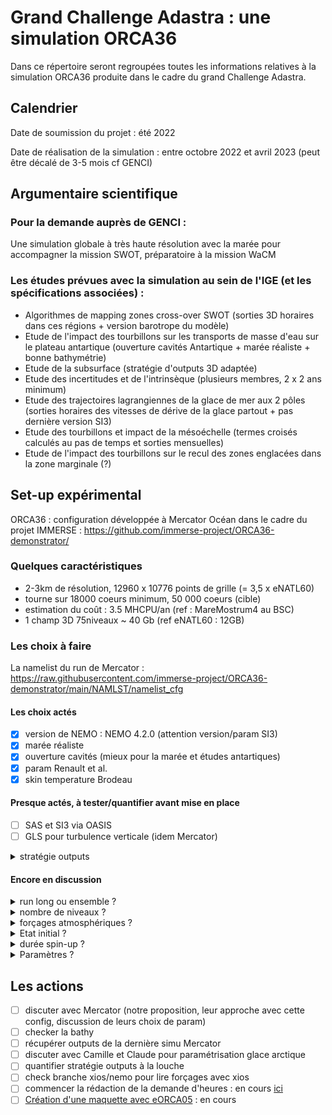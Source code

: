 # Grand Challenge Adastra : une simulation ORCA36

Dans ce répertoire seront regroupées toutes les informations relatives à la simulation ORCA36 produite dans le cadre du grand Challenge Adastra.

## Calendrier

Date de soumission du projet : été 2022

Date de réalisation de la simulation : entre octobre 2022 et avril 2023 (peut être décalé de 3-5 mois cf GENCI)

## Argumentaire scientifique

### Pour la demande auprès de GENCI :

 Une simulation globale à très haute résolution avec la marée pour accompagner la mission SWOT, préparatoire à la mission WaCM

### Les études prévues avec la simulation au sein de l'IGE (et les spécifications associées) :

 - Algorithmes de mapping zones cross-over SWOT (sorties 3D horaires dans ces régions + version barotrope du modèle)
 - Etude de l'impact des tourbillons sur les transports de masse d'eau sur le plateau antartique (ouverture cavités Antartique + marée réaliste + bonne bathymétrie) 
 - Etude de la subsurface (stratégie d'outputs 3D adaptée)
 - Etude des incertitudes et de l'intrinsèque (plusieurs membres, 2 x 2 ans minimum)
 - Etude des trajectoires lagrangiennes de la glace de mer aux 2 pôles (sorties horaires des vitesses de dérive de la glace partout + pas dernière version SI3)
 - Etude des tourbillons et impact de la mésoéchelle (termes croisés calculés au pas de temps et sorties mensuelles)
 - Etude de l'impact des tourbillons sur le recul des zones englacées dans la zone marginale (?)


## Set-up expérimental

ORCA36 : configuration développée à Mercator Océan dans le cadre du projet IMMERSE : https://github.com/immerse-project/ORCA36-demonstrator/

### Quelques caractéristiques

  - 2-3km de résolution, 12960 x 10776 points de grille (= 3,5 x eNATL60)
  - tourne sur 18000 coeurs minimum, 50 000 coeurs  (cible)
  - estimation du coût : 3.5 MHCPU/an (ref : MareMostrum4 au BSC)
  - 1 champ 3D 75niveaux ~ 40 Gb (ref eNATL60 : 12GB)


### Les choix à faire

La namelist du run de Mercator : https://raw.githubusercontent.com/immerse-project/ORCA36-demonstrator/main/NAMLST/namelist_cfg

#### Les choix actés

  - [x] version de NEMO : NEMO 4.2.0 (attention version/param SI3)
  - [x] marée réaliste
  - [x] ouverture cavités (mieux pour la marée et études antartiques)
  - [x] param Renault et al.
  - [x] skin temperature Brodeau 

#### Presque actés, à tester/quantifier avant mise en place

  - [ ] SAS et SI3 via OASIS
  - [ ] GLS pour turbulence verticale (idem Mercator)
<details>
<summary> stratégie outputs </summary>
 
   - [ ] quelques sorties pendant le spin-up, le maximum possible pour les dernières années 
   - [ ] sorties horaires de surface + certaines profondeurs (100m, 1000m)
   - [ ] sorties journalières 3D
   - [ ] sorties horaires 3D quelques régions cross-over
   - [ ] sorties horaires sections, profils
   - [ ] moyennes mensuelles termes croisés calculés au pas de temps
   - pseudo-obs :
     - [ ] ARGO
     - [ ] traces satellite Nadir
     - [ ] courantomètres
  
</details>

#### Encore en discussion

<details>
<summary> run long ou ensemble ? </summary>
  
   - [ ] un run le plus long possible (POUR : un seul run à gérer/ CONTRE : plus de chances de tomber sur un blocage, dérive par rapport bonne stratification)
   - [ ] un spin-up + 2 membres (POUR : suffisant pour développer un spread / CONTRE : pas assez de membres pour étude décohérences)
   - [ ] un spin-up + x membres (POUR : mieux pour décohérences / CONTRE : complexité de la gestion des runs)
  
</details>

<details>
<summary> nombre de niveaux ? </summary>
  
   - [ ] 75 (POUR : taille des outputs/ CONTRE : pas suffisant pour les fines échelles par rapport à la résolution horizontale)
   - [ ] 121 (POUR : bien adaptée pour glace antartique / CONTRE : )
   - [ ] 150 (POUR: encore mieux pour les fines échelles, overflows / CONTRE : outputs 2X plus gros)
  
</details>

<details>
<summary> forçages atmosphériques ? </summary>
 
   - [ ] ERA5 (POUR : meilleure résolution / CONTRE : chocs à chaque analyse, flux des inputs trop gros pour l'instant)
   - [ ] JRA55 (POUR : mieux connus / CONTRE : basse résolution)
   - [ ] utilisation avec XIOS peut être une solution
  
</details>

<details>
<summary> Etat initial ? </summary>
 
   - [ ] restart simulation Clément Bricaud
   - [ ] réanalyse GLORYS12 (moyenne mensuelle)
   - [ ] état initial dans les cavités à construire (Pierre Mathiot)
  
</details>


<details>
<summary> durée spin-up ? </summary>
 
   - [ ] 1 an
   - [ ] 2 ans
   - [ ] x années (HYCOM 15 ans...)
  
</details>


<details>
<summary> Paramètres ? </summary>
 
   - [ ] UBS pour momentum (idem Mercator)
   - [ ] FCT pour traceurs (idem Mercator ordre 4)
   - [ ] forçage pression atmosphérique (idem Mercator, fichier ECWF horaire)
   - [ ] paramètres viscosité
   - [ ] QCO ? (=vvl dégradé)
  
</details>


## Les actions

  -  [ ] discuter avec Mercator (notre proposition, leur approche avec cette config, discussion de leurs choix de param)
  -  [ ] checker la bathy
  -  [ ] récupérer outputs de la dernière simu Mercator 
  -  [ ] discuter avec Camille et Claude pour paramétrisation glace arctique
  -  [ ] quantifier stratégie outputs à la louche 
  -  [ ] check branche xios/nemo pour lire forçages avec xios
  -  [ ] commencer la rédaction de la demande d'heures : en cours [ici]([https://docs.google.com/document/d/1hfe0EdBwWCY52-W0kdYwhFOb29nzBpP7jlnIukLYfNE/edit?usp=sharing](https://github.com/auraoupa/grand-challenge-adastra-ORCA36/blob/main/projet-DARI/projet-grand-challenge-CPU.md))
  -  [ ] [Création d'une maquette avec eORCA05](eORCA05/README.md) : en cours

